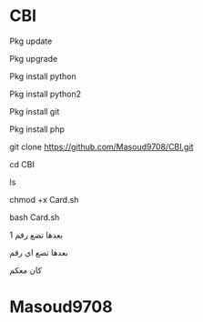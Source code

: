 # CBI

Pkg update

Pkg upgrade

Pkg install python

Pkg install python2

Pkg install git 

Pkg install  php

git clone https://github.com/Masoud9708/CBI.git

cd CBI

ls

chmod +x Card.sh

bash Card.sh

بعدها تضع رقم 1

بعدها تضع اي رقم 

كان معكم 

# Masoud9708
